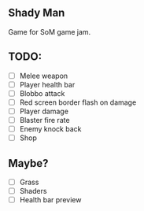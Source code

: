 ## Shady Man

Game for SoM game jam.

## TODO:
 - [ ] Melee weapon
 - [ ] Player health bar
 - [ ] Blobbo attack
 - [ ] Red screen border flash on damage
 - [ ] Player damage
 - [ ] Blaster fire rate
 - [ ] Enemy knock back
 - [ ] Shop

## Maybe?
 - [ ] Grass
 - [ ] Shaders
 - [ ] Health bar preview
